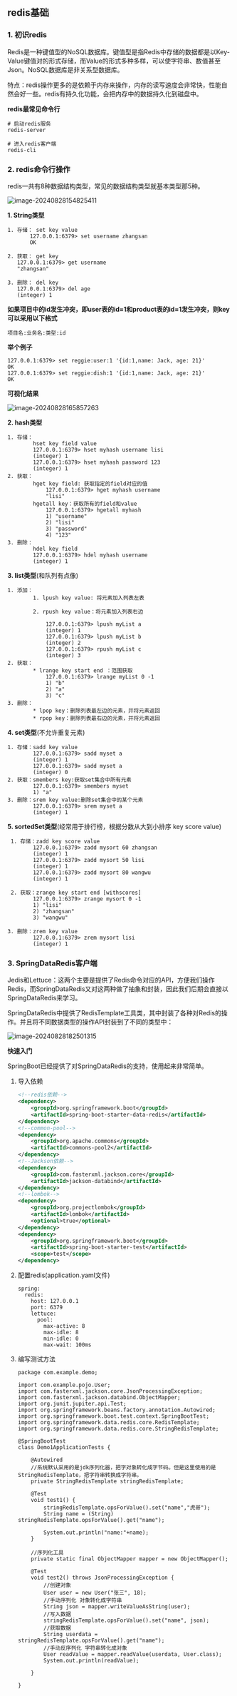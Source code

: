 ## redis基础

### 1. 初识redis

Redis是一种键值型的NoSQL数据库。键值型是指Redis中存储的数据都是以Key-Value键值对的形式存储，而Value的形式多种多样，可以使字符串、数值甚至Json。NoSQL数据库是非关系型数据库。

特点：redis操作更多的是依赖于内存来操作，内存的读写速度会非常快，性能自然会好一些。redis有持久化功能，会把内存中的数据持久化到磁盘中。

**redis最常见命令行**

```
# 启动redis服务 
redis-server

# 进入redis客户端
redis-cli
```



### 2. redis命令行操作

redis一共有8种数据结构类型，常见的数据结构类型就基本类型那5种。

![image-20240828154825411](redis基础.assets/image-20240828154825411.png)

**1. String类型**

```
1. 存储： set key value
       127.0.0.1:6379> set username zhangsan
       OK

2. 获取： get key
   127.0.0.1:6379> get username
   "zhangsan"

3. 删除： del key
   127.0.0.1:6379> del age
   (integer) 1
```

**如果项目中的id发生冲突，即user表的id=1和product表的id=1发生冲突，则key可以采用以下格式**

```
项目名:业务名:类型:id
```

**举个例子**

```
127.0.0.1:6379> set reggie:user:1 '{id:1,name: Jack, age: 21}'
OK
127.0.0.1:6379> set reggie:dish:1 '{id:1,name: Jack, age: 21}'
OK
```

**可视化结果**

![image-20240828165857263](redis基础.assets/image-20240828165857263.png)

**2. hash类型**

```
1. 存储： 
		hset key field value
        127.0.0.1:6379> hset myhash username lisi
        (integer) 1
        127.0.0.1:6379> hset myhash password 123
        (integer) 1
2. 获取： 
        hget key field: 获取指定的field对应的值
            127.0.0.1:6379> hget myhash username
            "lisi"
        hgetall key：获取所有的field和value
            127.0.0.1:6379> hgetall myhash
            1) "username"
            2) "lisi"
            3) "password"
            4) "123"
3. 删除： 
		hdel key field
        127.0.0.1:6379> hdel myhash username
        (integer) 1
```

**3. list类型**(和队列有点像)

```
1. 添加：
        1. lpush key value: 将元素加入列表左表

        2. rpush key value：将元素加入列表右边

            127.0.0.1:6379> lpush myList a
            (integer) 1
            127.0.0.1:6379> lpush myList b
            (integer) 2
            127.0.0.1:6379> rpush myList c
            (integer) 3
2. 获取：
        * lrange key start end ：范围获取
            127.0.0.1:6379> lrange myList 0 -1
            1) "b"
            2) "a"
            3) "c"
3. 删除：
        * lpop key：删除列表最左边的元素，并将元素返回
        * rpop key：删除列表最右边的元素，并将元素返回
```

**4. set类型**(不允许重复元素)

```
1. 存储：sadd key value
        127.0.0.1:6379> sadd myset a
        (integer) 1
        127.0.0.1:6379> sadd myset a
        (integer) 0
2. 获取：smembers key:获取set集合中所有元素
        127.0.0.1:6379> smembers myset
        1) "a"
3. 删除：srem key value:删除set集合中的某个元素  
        127.0.0.1:6379> srem myset a
        (integer) 1

```

**5. sortedSet类型**(经常用于排行榜，根据分数从大到小排序    key score value)

```
 1. 存储：zadd key score value
        127.0.0.1:6379> zadd mysort 60 zhangsan
        (integer) 1
        127.0.0.1:6379> zadd mysort 50 lisi
        (integer) 1
        127.0.0.1:6379> zadd mysort 80 wangwu
        (integer) 1
        
 2. 获取：zrange key start end [withscores]
        127.0.0.1:6379> zrange mysort 0 -1
        1) "lisi"
        2) "zhangsan"
        3) "wangwu"

3. 删除：zrem key value
        127.0.0.1:6379> zrem mysort lisi
        (integer) 1
```



### 3. SpringDataRedis客户端

Jedis和Lettuce：这两个主要是提供了Redis命令对应的API，方便我们操作Redis，而SpringDataRedis又对这两种做了抽象和封装，因此我们后期会直接以SpringDataRedis来学习。



SpringDataRedis中提供了RedisTemplate工具类，其中封装了各种对Redis的操作。并且将不同数据类型的操作API封装到了不同的类型中：

![image-20240828182501315](redis基础.assets/image-20240828182501315.png)



**快速入门**

SpringBoot已经提供了对SpringDataRedis的支持，使用起来非常简单。

1. 导入依赖

   ```xml
   <!--redis依赖-->
   <dependency>
       <groupId>org.springframework.boot</groupId>
       <artifactId>spring-boot-starter-data-redis</artifactId>
   </dependency>
   <!--common-pool-->
   <dependency>
       <groupId>org.apache.commons</groupId>
       <artifactId>commons-pool2</artifactId>
   </dependency>
   <!--Jackson依赖-->
   <dependency>
       <groupId>com.fasterxml.jackson.core</groupId>
       <artifactId>jackson-databind</artifactId>
   </dependency>
   <!--lombok-->
   <dependency>
       <groupId>org.projectlombok</groupId>
       <artifactId>lombok</artifactId>
       <optional>true</optional>
   </dependency>
   <dependency>
       <groupId>org.springframework.boot</groupId>
       <artifactId>spring-boot-starter-test</artifactId>
       <scope>test</scope>
   </dependency>
   ```

2. 配置redis(application.yaml文件)

   ```
   spring:
     redis:
       host: 127.0.0.1
       port: 6379
       lettuce:
         pool:
           max-active: 8
           max-idle: 8
           min-idle: 0
           max-wait: 100ms

3. 编写测试方法

   ```
   package com.example.demo;
   
   import com.example.pojo.User;
   import com.fasterxml.jackson.core.JsonProcessingException;
   import com.fasterxml.jackson.databind.ObjectMapper;
   import org.junit.jupiter.api.Test;
   import org.springframework.beans.factory.annotation.Autowired;
   import org.springframework.boot.test.context.SpringBootTest;
   import org.springframework.data.redis.core.RedisTemplate;
   import org.springframework.data.redis.core.StringRedisTemplate;
   
   @SpringBootTest
   class Demo1ApplicationTests {
   
       @Autowired
       //系统默认采用的是jdk序列化器，把字对象转化成字节码。但是这里使用的是StringRedisTemplate，把字符串转换成字符串。
       private StringRedisTemplate stringRedisTemplate;
   
       @Test
       void test1() {
           stringRedisTemplate.opsForValue().set("name","虎哥");
           String name = (String) stringRedisTemplate.opsForValue().get("name");
   
           System.out.println("name:"+name);
       }
   
       //序列化工具
       private static final ObjectMapper mapper = new ObjectMapper();
   
       @Test
       void test2() throws JsonProcessingException {
           //创建对象
           User user = new User("张三", 18);
           //手动序列化 对象转化成字符串
           String json = mapper.writeValueAsString(user);
           //写入数据
           stringRedisTemplate.opsForValue().set("name", json);
           //获取数据
           String userdata = stringRedisTemplate.opsForValue().get("name");
           //手动反序列化 字符串转化成对象
           User readValue = mapper.readValue(userdata, User.class);
           System.out.println(readValue);
   
       }
   
   }
   ```

   